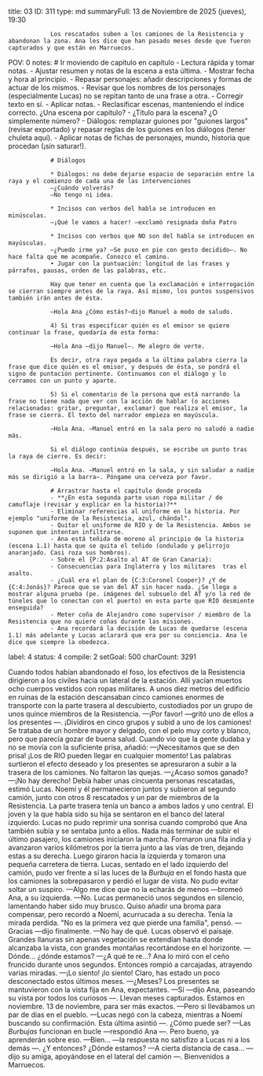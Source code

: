 title:          03
ID:             311
type:           md
summaryFull:    13 de Noviembre de 2025 (jueves), 19:30
                
                Los rescatados suben a los camiones de la Resistencia y abandonan la zona. Ana les dice que han pasado meses desde que fueron capturados y que están en Marruecos.
POV:            0
notes:          # Ir moviendo de capítulo en capítulo
                - Lectura rápida y tomar notas.
                - Ajustar resumen y notas de la escena a esta última.
                - Mostrar fecha y hora al principio.
                - Repasar personajes: añadir descripciones y formas de actuar de los mismos.
                - Revisar que los nombres de los personajes (especialmente Lucas) no se repitan tanto de una frase a otra.
                - Corregir texto en sí.
                - Aplicar notas.
                - Reclasificar escenas, manteniendo el índice correcto. ¿Una escena por capítulo?
                - ¿Título para la escena? ¿O simplemente número?
                - Diálogos: remplazar guiones por "guiones largos" (revisar exportado) y repasar reglas de los guiones en los diálogos (tener chuleta aquí).
                - Aplicar notas de fichas de personajes, mundo, historia que procedan (¡sin saturar!).
                
                # Diálogos
                
                * Diálogos: no debe dejarse espacio de separación entre la raya y el comienzo de cada una de las intervenciones
                —¿Cuándo volverás?
                —No tengo ni idea.
                
                * Incisos con verbos del habla se introducen en minúsculas.
                —¡Qué le vamos a hacer! —exclamó resignada doña Patro
                
                * Incisos con verbos que NO son del habla se introducen en mayúsculas.
                —¿Puedo irme ya? —Se puso en pie con gesto decidido—. No hace falta que me acompañe. Conozco el camino.
                • Jugar con la puntuación: longitud de las frases y párrafos, pausas, orden de las palabras, etc.
                
                Hay que tener en cuenta que la exclamación e interrogación se cierran siempre antes de la raya. Así mismo, los puntos suspensivos también irán antes de ésta.
                
                —Hola Ana ¿Cómo estás?—dijo Manuel a modo de saludo.
                
                4) Si tras especificar quién es el emisor se quiere continuar la frase, quedaría de esta forma:
                
                —Hola Ana —dijo Manuel—. Me alegro de verte.
                
                Es decir, otra raya pegada a la última palabra cierra la frase que dice quién es el emisor, y después de ésta, se pondrá el signo de puntación pertinente. Continuamos con el diálogo y lo cerramos con un punto y aparte.
                
                5) Si el comentario de la persona que está narrando la frase no tiene nada que ver con la acción de hablar (o acciones relacionadas: gritar, preguntar, exclamar) que realiza el emisor, la frase se cierra. El texto del narrador empieza en mayúscula.
                
                —Hola Ana. —Manuel entró en la sala pero no saludó a nadie más.
                
                Si el diálogo continúa después, se escribe un punto tras la raya de cierre. Es decir:
                
                —Hola Ana. —Manuel entró en la sala, y sin saludar a nadie más se dirigió a la barra—. Póngame una cerveza por favor.
                
                # Arrastrar hasta el capítulo donde proceda
                - **¿En esta segunda parte usan ropa militar / de camuflaje (revisar y explicar en la historia)?**
                - Eliminar referencias al uniforme en la historia. Por ejemplo "uniforme de la Resistencia, azul, chándal".
                - Quitar el uniforme de RIO y de la Resistencia. Ambos se suponen que intentan infiltrarse.
                - Ana está teñida de moreno al principio de la historia (escena 1.1) hasta que se quita el teñido (ondulado y pelirrojo anaranjado. Casi roza sus hombros).
                - Sobre el {P:2:Asalto al AT de Gran Canaria}:
                - Consecuencias para Inglaterra y los militares  tras el asalto.
                - ¿Cuál era el plan de {C:3:Coronel Cooper}? ¿Y de {C:4:Jonás}? Parece que se van del AT sin hacer nada. ¿Se llega a mostrar alguna prueba (pe. imágenes del subsuelo del AT y/o la red de túneles que lo conectan con el puerto) en esta parte que RIO desmiente enseguida?
                - Meter coña de Alejandro como supervisor / miembro de la Resistencia que no quiere coñas durante las misiones.
                - Ana recordará la decisión de Lucas de quedarse (escena 1.1) más adelante y Lucas aclarará que era por su conciencia. Ana le dice que siempre la obedezca.
label:          4
status:         4
compile:        2
setGoal:        500
charCount:      3291


Cuando todos habían abandonado el foso, los efectivos de la Resistencia dirigieron a los civiles hacia un lateral de la estación. Allí yacían muertos ocho cuerpos vestidos con ropas militares.
A unos diez metros del edificio en ruinas de la estación descansaban cinco camiones enormes de transporte con la parte trasera al descubierto, custodiados por un grupo de unos quince miembros de la Resistencia.
—¡Por favor! —gritó uno de ellos a los presentes —. ¡Dividiros en cinco grupos y subid a uno de los camiones!
Se trataba de un hombre mayor y delgado, con el pelo muy corto y blanco, pero que parecía gozar de buena salud. Cuando vio que la gente dudaba y no se movía con la suficiente prisa, añadió:
—¡Necesitamos que se den prisa! ¡Los de RIO pueden llegar en cualquier momento!
Las palabras surtieron el efecto deseado y los presentes se apresuraron a subir a la trasera de los camiones. No faltaron las quejas.
—¿Acaso somos ganado?
—¡No hay derecho!
Debía haber unas cincuenta personas rescatadas, estimó Lucas. Noemí y él permanecieron juntos y subieron al segundo camión, junto con otros 8 rescatados y un par de miembros de la Resistencia. La parte trasera tenía un banco a ambos lados y uno central. El joven y la que había sido su hija se sentaron en el banco del lateral izquierdo.
Lucas no pudo reprimir una sonrisa cuando comprobó que Ana también subía y se sentaba junto a ellos.
Nada más terminar de subir el último pasajero, los camiones iniciaron la marcha. Formaron una fila india y avanzaron varios kilómetros por la tierra junto a las vías de tren, dejando estas a su derecha. Luego giraron hacia la izquierda y tomaron una pequeña carretera de tierra.
Lucas, sentado en el lado izquierdo del camión, pudo ver frente a sí las luces de la *Burbuja* en el fondo hasta que los camiones la sobrepasaron y perdió el lugar de vista. No pudo evitar soltar un suspiro.
—Algo me dice que no la echarás de menos —bromeó Ana, a su izquierda.
—No.
Lucas permaneció unos segundos en silencio, lamentando haber sido muy brusco. Quiso añadir una broma para compensar, pero recordó a Noemí, acurrucada a su derecha. Tenía la mirada perdida.
"No es la primera vez que pierde una familia", pensó.
—Gracias —dijo finalmente.
—No hay de qué.
Lucas observó el paisaje. Grandes llanuras sin apenas vegetación se extendían hasta donde alcanzaba la vista, con grandes montañas recortándose en el horizonte.
—Dónde... ¿dónde estamos?
—¿A qué te re...?
Ana lo miró con el ceño fruncido durante unos segundos. Entonces rompió a carcajadas, atrayendo varias miradas.
—¡Lo siento! ¡lo siento! Claro, has estado un poco desconectado estos últimos meses.
—¿Meses? 
Los presentes se mantuvieron con la vista fija en Ana, expectantes.
—Sí —dijo Ana, paseando su vista por todos los curiosos —. Llevan meses capturados. Estamos en noviembre. 13 de noviembre, para ser más exactos.
—Pero si llevábamos un par de días en el pueblo. —Lucas negó con la cabeza, mientras a Noemí buscando su confirmación. Esta última asintió —. ¿Cómo puede ser?
—Las *Burbujas* funcionan en bucle —respondió Ana —. Pero bueno, ya aprenderán sobre eso.
—Bien... —la respuesta no satisfizo a Lucas ni a los demás —. ¿Y entonces? ¿Dónde estamos?
—A cierta distancia de casa... —dijo su amiga, apoyándose en el lateral del camión —. Bienvenidos a Marruecos.